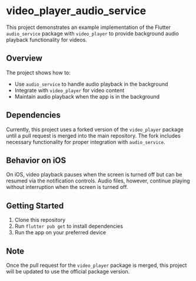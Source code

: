 # video_player_audio_service

This project demonstrates an example implementation of the Flutter `audio_service` package with `video_player` to provide background audio playback functionality for videos.

## Overview

The project shows how to:
- Use `audio_service` to handle audio playback in the background
- Integrate with `video_player` for video content
- Maintain audio playback when the app is in the background

## Dependencies

Currently, this project uses a forked version of the `video_player` package until a pull request is merged into the main repository. The fork includes necessary functionality for proper integration with `audio_service`.

## Behavior on iOS

On iOS, video playback pauses when the screen is turned off but can be resumed via the notification controls. Audio files, however, continue playing without interruption when the screen is turned off.

## Getting Started

1. Clone this repository
2. Run `flutter pub get` to install dependencies
3. Run the app on your preferred device

## Note

Once the pull request for the `video_player` package is merged, this project will be updated to use the official package version.
